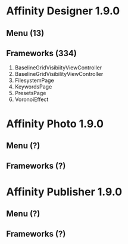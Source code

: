 # Affinity Designer 1.9.0
## Menu (13)
## Frameworks (334)
 1. BaselineGridVisibiityViewController
 1. BaselineGridVisibilityViewController
 1. FilesystemPage
 1. KeywordsPage
 1. PresetsPage
 1. VoronoiEffect
# Affinity Photo 1.9.0
## Menu (?)
## Frameworks (?)
# Affinity Publisher 1.9.0
## Menu (?)
## Frameworks (?)
